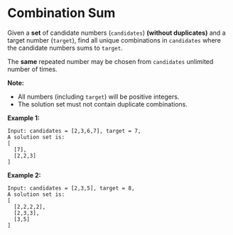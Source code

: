 # Combination Sum

Given a __set__ of candidate numbers (`candidates`) __(without duplicates)__ and a target number (`target`), find all unique combinations in `candidates` where the candidate numbers sums to `target`.

The __same__ repeated number may be chosen from `candidates` unlimited number of times.

__Note:__

- All numbers (including `target`) will be positive integers.
- The solution set must not contain duplicate combinations.

__Example 1:__

```
Input: candidates = [2,3,6,7], target = 7,
A solution set is:
[
  [7],
  [2,2,3]
]
```

__Example 2:__

```
Input: candidates = [2,3,5], target = 8,
A solution set is:
[
  [2,2,2,2],
  [2,3,3],
  [3,5]
]
```